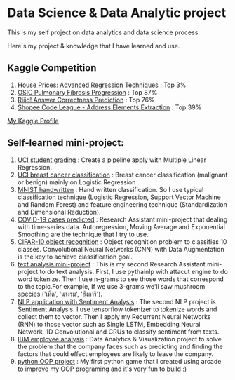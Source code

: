 # Data Science & Data Analytic project
This is my self project on data analytics and data science process.

Here's my project & knowledge that I have learned and use.
## Kaggle Competition 
1. [House Prices: Advanced Regression Techniques](https://github.com/pasithbas159/DS_project/blob/master/Kaggle_project/house-prices-advanced-regression-techniques/House_Prices.ipynb) : Top 3%
2. [OSIC Pulmonary Fibrosis Progression](https://www.kaggle.com/binman159/osic-lung) : Top 87%
3. [Riiid! Answer Correctness Prediction](https://www.kaggle.com/c/riiid-test-answer-prediction/overview) : Top 76%
4. [Shopee Code League - Address Elements Extraction](https://www.kaggle.com/binman159/scl-ds-round-bi-lstm-for-text-classification) : Top 39%

  [My Kaggle Profile](https://www.kaggle.com/binman159)

## Self-learned mini-project: 
1. [UCI student grading](UCI_spyder.py) : Create a pipeline apply with Multiple Linear Regression.
2. [UCI breast cancer classification](https://github.com/pasithbas159/DS_project/blob/master/Breast%20cancer.ipynb) : Breast cancer classification (malignant or benign) mainly on Logistic Regression
3. [MNIST handwritten](MNIST_dataset.ipynb) : Hand written classification. So I use typical classification technique (Logistic Regression, Support Vector Machine and Random Forest) and feature engineering technique (Standardization and Dimensional Reduction).
4. [COVID-19 cases predicted](corona_cases/corona_cases_predicted.ipynb) : Research Assistant mini-project that dealing with time-series data. Autoregression, Moving Average and Exponential Smoothing are the technique that I try to use.
5. [CIFAR-10 object recognition](CNN_cifar10.ipynb) : Object recognition problem to classifies 10 classes. Convolutional Neural Networks (CNN) with Data Augmentation is the key to achieve classification goal.
6. [text analysis mini-project](Mushroom_extract.ipynb) : This is my second Research Assistant mini-project to do text analysis. First, I use pythainlp with attacut engine to do word tokenize. Then I use n-grams to see those words that correspond to the topic.For example, If we use 3-grams we'll saw mushroom species ('เห็ด', 'นางรม', 'ฮังการี').
7. [NLP application with Sentiment Analysis](https://github.com/pasithbas159/DS_project/blob/master/NLP%20Project/Sentiment_Analysis.ipynb) : The second NLP project is Sentiment Analysis. I use tensorflow tokenizer to tokenize words and collect them to vector. Then I apply my Recurrent Neural Networks (RNN) to those vector such as Single LSTM, Embedding Neural Network, 1D Convolutional and GRUs to classify sentiment from texts.
8. [IBM employee analysis](IBM_employee_analysis) : Data Analytics & Visualization project to solve the problem that the company faces such as predicting and finding the factors that could effect employees are likely to leave the company.
9. [python OOP project](arcade_game_project) : My first python game that I created using arcade to improve my OOP programing and it's very fun to build :)
